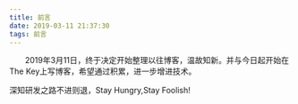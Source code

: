 ```yaml
---
title: 前言
date: 2019-03-11 21:37:30
tags: 前言
---
```


&#8195;&#8195;2019年3月11日，终于决定开始整理以往博客，温故知新。并与今日起开始在The Key上写博客，希望通过积累，进一步增进技术。

深知研发之路不进则退，Stay Hungry,Stay Foolish!